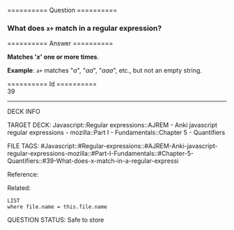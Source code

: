 ========== Question ==========  

### What does `x+` match in a regular expression?  

========== Answer ==========  

**Matches '_x_' one or more times**.

**Example**: `a+` matches "_a_", "_aa_", "_aaa_", etc., but not an empty string.

========== Id ==========  
39

---

DECK INFO

TARGET DECK: Javascript::Regular expressions::AJREM - Anki javascript regular expressions - mozilla::Part I - Fundamentals::Chapter 5 - Quantifiers

FILE TAGS: #Javascript::#Regular-expressions::#AJREM-Anki-javascript-regular-expressions-mozilla::#Part-I-Fundamentals::#Chapter-5-Quantifiers::#39-What-does-x-match-in-a-regular-expressi

Reference:

Related:

```dataview
LIST
where file.name = this.file.name
```


QUESTION STATUS: Safe to store

